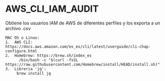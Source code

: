 # AWS_CLI_IAM_AUDIT
Obtiene los usuarios IAM de AWS de diferentes perfiles y los exporta a un archivo .csv
```
MAC OS o Linux:
1.  AWS CLI: https://docs.aws.amazon.com/es_es/cli/latest/userguide/cli-chap-configure.html
2.  Homebrew: https://brew.sh/index_es
      /bin/bash -c "$(curl -fsSL https://raw.githubusercontent.com/Homebrew/install/HEAD/install.sh)"
3.  Libreria 'jq': 
     brew install jq
```

